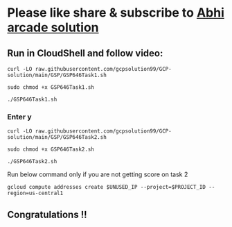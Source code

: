# Please like share & subscribe to [Abhi arcade solution](http://www.youtube.com/@Abhi_Arcade_Solution)

## Run in CloudShell and follow video:

```
curl -LO raw.githubusercontent.com/gcpsolution99/GCP-solution/main/GSP/GSP646Task1.sh

sudo chmod +x GSP646Task1.sh

./GSP646Task1.sh
```
### Enter y

```
curl -LO raw.githubusercontent.com/gcpsolution99/GCP-solution/main/GSP/GSP646Task2.sh

sudo chmod +x GSP646Task2.sh

./GSP646Task2.sh
```

Run below command only if you are not getting score on task 2
```
gcloud compute addresses create $UNUSED_IP --project=$PROJECT_ID --region=us-central1
```

## Congratulations !!
